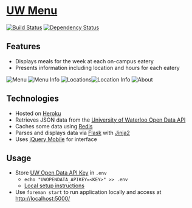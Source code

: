 # [UW Menu](http://uwmenu.alykhan.com)

[![Build Status](https://travis-ci.org/alykhank/FoodMenu.svg?branch=master)](https://travis-ci.org/alykhank/FoodMenu)
[![Dependency Status](https://gemnasium.com/alykhank/FoodMenu.svg)](https://gemnasium.com/alykhank/FoodMenu)

## Features

* Displays meals for the week at each on-campus eatery
* Presents information including location and hours for each eatery

![Menu](img/menu.png) ![Menu Info](img/menuinfo.png)
![Locations](img/locations.png)![Location Info](img/locationinfo.png)
![About](img/about.png)


## Technologies

* Hosted on [Heroku](http://www.heroku.com/)
* Retrieves JSON data from the [University of Waterloo Open Data API](http://api.uwaterloo.ca/)
* Caches some data using [Redis](http://redis.io)
* Parses and displays data via [Flask](http://flask.pocoo.org/) with [Jinja2](http://jinja.pocoo.org/)
* Uses [jQuery Mobile](http://jquerymobile.com/) for interface


## Usage

* Store [UW Open Data API Key](http://api.uwaterloo.ca/#!/keygen) in `.env`
	* `echo "UWOPENDATA_APIKEY=<KEY>" >> .env`
	* [Local setup instructions](https://devcenter.heroku.com/articles/config-vars#local-setup)
* Use `foreman start` to run application locally and access at [http://localhost:5000/](http://localhost:5000/)
